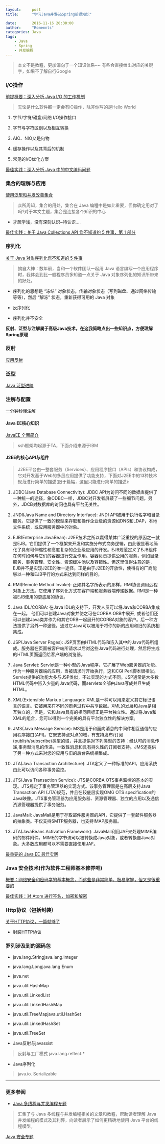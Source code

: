 ```yaml
---
layout:     post
title:      "学习Java并发&&Spring前提知识"

date:       2016-11-16 20:30:00
author:     "Romennts"
categories: Java
tags:
    - Java
    - Spring
    - 并发编程
---
```





> 本文不是教程，更加偏向于一个知识体系~~
  有些会直接给出对应的关键字，如果不了解自行Google




### I/O操作

[前提概要：深入分析 Java I/O 的工作机制](https://www.ibm.com/developerworks/cn/java/j-lo-javaio/)

> 无论是什么软件都一定会有IO操作，除非你写的是Hello World

1. 字节/字符/磁盘/网络  I/O操作接口

1. 字节与字符区别以及相互转换

1. AIO、NIO又是何物

1. 缓存操作以及其背后的机制

1. 常见的I/O优化方案

[最佳实践：深入分析 Java 中的中文编码问题](http://www.ibm.com/developerworks/cn/java/j-lo-chinesecoding/)

### 集合的理解与应用

[使用泛型和并发改善集合](http://www.ibm.com/developerworks/cn/java/j-collections.html)

> 众所周知，集合的用处，集合在 Java 编程中是如此重要，但你确定用对了吗?对于本文主题，集合是连接各个知识的中心

* 才疏学浅，没有深刻认识~待认识....

[最佳实践：关于 Java Collections API 您不知道的 5 件事，第 1 部分](http://www.ibm.com/developerworks/cn/java/j-5things2.html)

### 序列化

[关于 Java 对象序列化您不知道的 5 件事](http://www.ibm.com/developerworks/cn/java/j-5things1/index.html)

> 摘自大神：数年前，当和一个软件团队一起用 Java 语言编写一个应用程序时，我体会到比一般程序员多知道一点关于 Java 对象序列化的知识所带来的好处。

* 序列化的思想是 “冻结” 对象状态，传输对象状态（写到磁盘、通过网络传输等等），然后 “解冻” 状态，重新获得可用的 Java 对象

* 反序列化

* 序列化并不安全

**反射、泛型与注解属于高级Java技术，在这我简略点出一些知识点，方便理解Spring原理**

### 反射

[应用反射](https://www.ibm.com/developerworks/cn/java/j-dyn0715/)

### 泛型

[Java 泛型进阶](http://gold.xitu.io/entry/574a96b4f38c840069c53560)

### 注解与配置

[一分钟秒懂注解](https://dreamerhome.github.io/2016/08/02/annotaion/)

#### Java EE核心知识

[JavaEE 全面简介](http://www.ibm.com/developerworks/cn/java/j2ee/)

> ssh框架均起源于TA，下面介绍来源于IBM

#### J2EE的核心API与组件

> J2EE平台由一整套服务（Services）、应用程序接口（APIs）和协议构成，它对开发基于Web的多层应用提供了功能支持，下面对J2EE中的13种技术规范进行简单的描述(限于篇幅，这里只能进行简单的描述):

1. JDBC(Java Database Connectivity): JDBC API为访问不同的数据库提供了一种统一的途径，象ODBC一样，JDBC对开发者屏蔽了一些细节问题，另外，JDCB对数据库的访问也具有平台无关性。

2. JNDI(Java Name and Directory Interface): JNDI API被用于执行名字和目录服务。它提供了一致的模型来存取和操作企业级的资源如DNS和LDAP，本地文件系统，或应用服务器中的对象。

3. EJB(Enterprise JavaBean): J2EE技术之所以赢得某体广泛重视的原因之一就是EJB。它们提供了一个框架来开发和实施分布式商务逻辑，由此很显著地简化了具有可伸缩性和高度复杂的企业级应用的开发。EJB规范定义了EJB组件在何时如何与它们的容器进行交互作用。容器负责提供公用的服务，例如目录服务、事务管理、安全性、资源缓冲池以及容错性。但这里值得注意的是，EJB并不是实现J2EE的唯一途径。正是由于J2EE的开放性，使得有的厂商能够以一种和EJB平行的方式来达到同样的目的。

4. RMI(Remote Method Invoke): 正如其名字所表示的那样，RMI协议调用远程对象上方法。它使用了序列化方式在客户端和服务器端传递数据。RMI是一种被EJB使用的更底层的协议。

5. Java IDL/CORBA: 在Java IDL的支持下，开发人员可以将Java和CORBA集成在一起。 他们可以创建Java对象并使之可在CORBA ORB中展开, 或者他们还可以创建Java类并作为和其它ORB一起展开的CORBA对象的客户。后一种方法提供了另外一种途径，通过它Java可以被用于将你的新的应用和旧的系统相集成。

5. JSP(Java Server Pages): JSP页面由HTML代码和嵌入其中的Java代码所组成。服务器在页面被客户端所请求以后对这些Java代码进行处理，然后将生成的HTML页面返回给客户端的浏览器。

6. Java Servlet: Servlet是一种小型的Java程序，它扩展了Web服务器的功能。作为一种服务器端的应用，当被请求时开始执行，这和CGI Perl脚本很相似。Servlet提供的功能大多与JSP类似，不过实现的方式不同。JSP通常是大多数HTML代码中嵌入少量的Java代码，而servlets全部由Java写成并且生成HTML。

6. XML(Extensible Markup Language): XML是一种可以用来定义其它标记语言的语言。它被用来在不同的商务过程中共享数据。XML的发展和Java是相互独立的，但是，它和Java具有的相同目标正是平台独立性。通过将Java和XML的组合，您可以得到一个完美的具有平台独立性的解决方案。

7. JMS(Java Message Service): MS是用于和面向消息的中间件相互通信的应用程序接口(API)。它既支持点对点的域，有支持发布/订阅(publish/subscribe)类型的域，并且提供对下列类型的支持：经认可的消息传递,事务型消息的传递，一致性消息和具有持久性的订阅者支持。JMS还提供了另一种方式来对您的应用与旧的后台系统相集成。

7. JTA(Java Transaction Architecture): JTA定义了一种标准的API，应用系统由此可以访问各种事务监控。

8. JTS(Java Transaction Service): JTS是CORBA OTS事务监控的基本的实现。JTS规定了事务管理器的实现方式。该事务管理器是在高层支持Java Transaction API (JTA)规范，并且在较底层实现OMG OTS specification的Java映像。JTS事务管理器为应用服务器、资源管理器、独立的应用以及通信资源管理器提供了事务服务。

8. JavaMail: JavaMail是用于存取邮件服务器的API，它提供了一套邮件服务器的抽象类。不仅支持SMTP服务器，也支持IMAP服务器。

9. JTA(JavaBeans Activation Framework): JavaMail利用JAF来处理MIME编码的邮件附件。MIME的字节流可以被转换成Java对象，或者转换自Java对象。大多数应用都可以不需要直接使用JAF。

[最重要的 Java EE 最佳实践](http://www.ibm.com/developerworks/cn/websphere/techjournal/0701_botzum/0701_botzum.html)

### Java 安全技术(作为软件工程师基本修养吧)

[概要：网络安全和密码学的基本概念，而这些是非常简单，极易掌握，但又是很重要的](http://www.ibm.com/developerworks/cn/java/jw-0428-security/index.html)

[最佳实践：对 Atom 进行签名，加密和解密](http://www.ibm.com/developerworks/cn/xml/x-atomencryption/)

### Http协议（包括封装）

[关于HTTP协议，一篇就够了](http://www.jianshu.com/p/80e25cb1d81a)

* 封装HTTP协议


### 罗列涉及到的源码包

* java.lang.Stringjava.lang.Integer
* java.lang.Longjava.lang.Enum
* java.net
* java.util.HashMap  
* java.util.LinkedList
* java.util.LinkedHashMap
* java.util.TreeMapjava.util.HashSet
* java.util.LinkedHashSet
* java.util.TreeSet

* Java反射与javassist
> 反射与工厂模式 java.lang.reflect.*

* Java序列化
> java.io. Serializable

---

### 更多参阅

* [Java 多线程与并发编程专题](http://www.ibm.com/developerworks/cn/java/j-concurrent/?ca=j-r)

> 汇集了与 Java 多线程与并发编程相关的文章和教程，帮助读者理解 Java 并发编程的模式及其利弊，向读者展示了如何更精确地使用 Java 平台的线程模型。

[Java 安全专题](http://www.ibm.com/developerworks/cn/java/j-security/?ca=j-r#JAVAZ安16)
